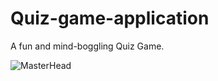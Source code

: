 # Quiz-game-application
A fun and mind-boggling Quiz Game.

![MasterHead](https://www.figma.com/community/resource/c2335052-72c0-4315-b957-9c576f8fa752/thumbnail.png)
